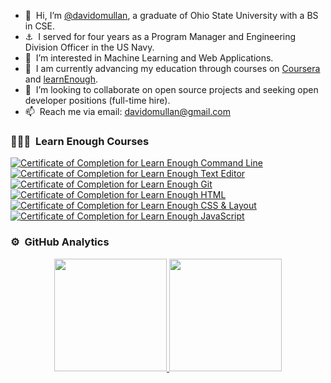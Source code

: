 - 👋 &nbsp;Hi, I’m [@davidomullan](https://www.linkedin.com/in/david-omullan/), a graduate of Ohio State University with a BS in CSE.
- ⚓️ &nbsp;I served for four years as a Program Manager and Engineering Division Officer in the US Navy.
- 👀 &nbsp;I’m interested in Machine Learning and Web Applications.
- 🌱 &nbsp;I am currently advancing my education through courses on [Coursera](https://www.coursera.org) and [learnEnough](https://www.learnenough.com).
- 💞️ &nbsp;I’m looking to collaborate on open source projects and seeking open developer positions (full-time hire).
- 📫 &nbsp;Reach me via email: davidomullan@gmail.com

### 👨🏻‍💻 &nbsp;Learn Enough Courses
<a href="https://www.learnenough.com/certificates/davidomullan"><img src="https://www.learnenough.com/certificates/davidomullan/command-line-tutorial.svg" alt="Certificate of Completion for Learn Enough Command Line"></a><a href="https://www.learnenough.com/certificates/davidomullan"><img src="https://www.learnenough.com/certificates/davidomullan/text-editor-tutorial.svg" alt="Certificate of Completion for Learn Enough Text Editor"></a><a href="https://www.learnenough.com/certificates/davidomullan"><img src="https://www.learnenough.com/certificates/davidomullan/git-tutorial.svg" alt="Certificate of Completion for Learn Enough Git"></a><a href="https://www.learnenough.com/certificates/davidomullan"><img src="https://www.learnenough.com/certificates/davidomullan/html-tutorial.svg" alt="Certificate of Completion for Learn Enough HTML"></a><a href="https://www.learnenough.com/certificates/davidomullan"><img src="https://www.learnenough.com/certificates/davidomullan/css-and-layout-tutorial.svg" alt="Certificate of Completion for Learn Enough CSS &amp; Layout"></a><a href="https://www.learnenough.com/certificates/davidomullan"><img src="https://www.learnenough.com/certificates/davidomullan/javascript-tutorial.svg" alt="Certificate of Completion for Learn Enough JavaScript"></a>

### ⚙️ &nbsp;GitHub Analytics

<p align="center">
<a href="https://github.com/davidomullan">
  <img height="180em" src="https://github-readme-stats-eight-theta.vercel.app/api?username=davidomullan&show_icons=true&theme=algolia&include_all_commits=true&count_private=true"/>
  <img height="180em" src="https://github-readme-stats-eight-theta.vercel.app/api/top-langs/?username=davidomullan&layout=compact&langs_count=8&theme=algolia"/>
</a>
</p>
